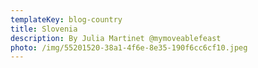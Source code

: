 ```yaml
---
templateKey: blog-country
title: Slovenia
description: By Julia Martinet @mymoveablefeast
photo: /img/55201520-38a1-4f6e-8e35-190f6cc6cf10.jpeg
---
```

